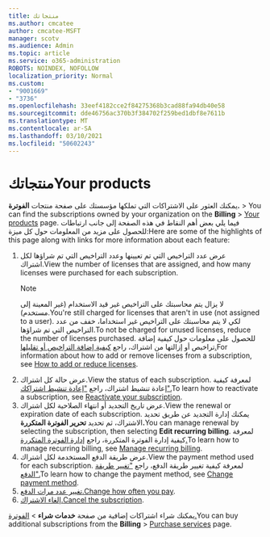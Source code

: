 ```yaml
---
title: منتجاتك
ms.author: cmcatee
author: cmcatee-MSFT
manager: scotv
ms.audience: Admin
ms.topic: article
ms.service: o365-administration
ROBOTS: NOINDEX, NOFOLLOW
localization_priority: Normal
ms.custom:
- "9001669"
- "3736"
ms.openlocfilehash: 33eef4182cce2f84275368b3cad88fa94db40e58
ms.sourcegitcommit: dde46756ac370b3f384702f259bed1dbf8e7611b
ms.translationtype: MT
ms.contentlocale: ar-SA
ms.lasthandoff: 03/10/2021
ms.locfileid: "50602243"
---
```

# <a name="your-products"></a><span data-ttu-id="daffb-102">منتجاتك</span><span class="sxs-lookup"><span data-stu-id="daffb-102">Your products</span></span>

<span data-ttu-id="daffb-103">يمكنك العثور على الاشتراكات التي تملكها مؤسستك على صفحة منتجات **الفوترة.**  >  [](https://go.microsoft.com/fwlink/p/?linkid=842054)</span><span class="sxs-lookup"><span data-stu-id="daffb-103">You can find the subscriptions owned by your organization on the **Billing** > [Your products](https://go.microsoft.com/fwlink/p/?linkid=842054) page.</span></span> <span data-ttu-id="daffb-104">فيما يلي بعض أهم النقاط في هذه الصفحة إلى جانب ارتباطات للحصول على مزيد من المعلومات حول كل ميزة:</span><span class="sxs-lookup"><span data-stu-id="daffb-104">Here are some of the highlights of this page along with links for more information about each feature:</span></span>

1. <span data-ttu-id="daffb-105">عرض عدد التراخيص التي تم تعيينها وعدد التراخيص التي تم شراؤها لكل اشتراك.</span><span class="sxs-lookup"><span data-stu-id="daffb-105">View the number of licenses that are assigned, and how many licenses were purchased for each subscription.</span></span>
    > [!NOTE]
    > <span data-ttu-id="daffb-106">لا يزال يتم محاسبتك على التراخيص غير قيد الاستخدام (غير المعينة إلى مستخدم).</span><span class="sxs-lookup"><span data-stu-id="daffb-106">You're still charged for licenses that aren't in use (not assigned to a user).</span></span> <span data-ttu-id="daffb-107">لكي لا يتم محاسبتك على التراخيص غير استخداما، خفف من عدد التراخيص التي تم شراؤها.</span><span class="sxs-lookup"><span data-stu-id="daffb-107">To not be charged for unused licenses, reduce the number of licenses purchased.</span></span> <span data-ttu-id="daffb-108">للحصول على معلومات حول كيفية إضافة تراخيص أو إزالتها من اشتراك، راجع [كيفية إضافة التراخيص أو تقليلها.](https://docs.microsoft.com/alchemyinsights/how-to-add-or-reduce-licenses)</span><span class="sxs-lookup"><span data-stu-id="daffb-108">For information about how to add or remove licenses from a subscription, see [How to add or reduce licenses](https://docs.microsoft.com/alchemyinsights/how-to-add-or-reduce-licenses).</span></span>
2. <span data-ttu-id="daffb-109">عرض حالة كل اشتراك.</span><span class="sxs-lookup"><span data-stu-id="daffb-109">View the status of each subscription.</span></span> <span data-ttu-id="daffb-110">لمعرفة كيفية إعادة تنشيط اشتراك، راجع ["إعادة تنشيط اشتراكك".](reactivate-your-subscription.md)</span><span class="sxs-lookup"><span data-stu-id="daffb-110">To learn how to reactivate a subscription, see [Reactivate your subscription](reactivate-your-subscription.md).</span></span>
3. <span data-ttu-id="daffb-111">عرض تاريخ التجديد أو انتهاء الصلاحية لكل اشتراك.</span><span class="sxs-lookup"><span data-stu-id="daffb-111">View the renewal or expiration date of each subscription.</span></span> <span data-ttu-id="daffb-112">يمكنك إدارة التجديد عن طريق تحديد الاشتراك، ثم تحديد **تحرير الفوترة المتكررة.**</span><span class="sxs-lookup"><span data-stu-id="daffb-112">You can manage renewal by selecting the subscription, then selecting **Edit recurring billing**.</span></span> <span data-ttu-id="daffb-113">لمعرفة كيفية إدارة الفوترة المتكررة، راجع [إدارة الفوترة المتكررة.](manage-auto-renewal.md)</span><span class="sxs-lookup"><span data-stu-id="daffb-113">To learn how to manage recurring billing, see [Manage recurring billing](manage-auto-renewal.md).</span></span>
4. <span data-ttu-id="daffb-114">عرض طريقة الدفع المستخدمة لكل اشتراك.</span><span class="sxs-lookup"><span data-stu-id="daffb-114">View the payment method used for each subscription.</span></span> <span data-ttu-id="daffb-115">لمعرفة كيفية تغيير طريقة الدفع، راجع ["تغيير طريقة الدفع".](change-payment-method.md)</span><span class="sxs-lookup"><span data-stu-id="daffb-115">To learn how to change the payment method, see [Change payment method](change-payment-method.md).</span></span>
5. <span data-ttu-id="daffb-116">[تغيير عدد مرات الدفع.](change-how-often-you-pay.md)</span><span class="sxs-lookup"><span data-stu-id="daffb-116">[Change how often you pay](change-how-often-you-pay.md).</span></span>
6. <span data-ttu-id="daffb-117">[إلغاء الاشتراك.](https://go.microsoft.com/fwlink/?linkid=2119113)</span><span class="sxs-lookup"><span data-stu-id="daffb-117">[Cancel the subscription](https://go.microsoft.com/fwlink/?linkid=2119113).</span></span>

<span data-ttu-id="daffb-118">يمكنك شراء اشتراكات إضافية من صفحة **خدمات شراء**  >  [الفوترة.](https://go.microsoft.com/fwlink/p/?linkid=868433)</span><span class="sxs-lookup"><span data-stu-id="daffb-118">You can buy additional subscriptions from the **Billing** > [Purchase services](https://go.microsoft.com/fwlink/p/?linkid=868433) page.</span></span>